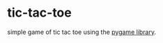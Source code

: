 # tic-tac-toe
simple game of tic tac toe using the [pygame library](https://www.pygame.org/docs/). 
